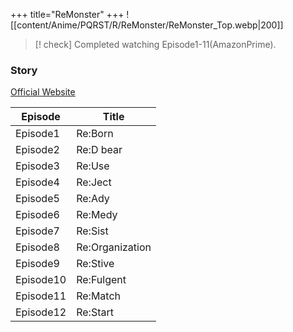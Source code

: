 +++
title="ReMonster"
+++
![[content/Anime/PQRST/R/ReMonster/ReMonster_Top.webp|200]]

> [! check] Completed watching Episode1-11(AmazonPrime).

### Story
[Official Website](https://re-monster.com/story/)

| Episode   | Title           |
| --------- | --------------- |
| Episode1  | Re:Born         |
| Episode2  | Re:D bear       |
| Episode3  | Re:Use          |
| Episode4  | Re:Ject         |
| Episode5  | Re:Ady          |
| Episode6  | Re:Medy         |
| Episode7  | Re:Sist         |
| Episode8  | Re:Organization |
| Episode9  | Re:Stive        |
| Episode10 | Re:Fulgent      |
| Episode11 | Re:Match        |
| Episode12 | Re:Start        |
